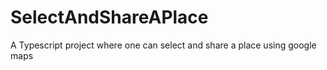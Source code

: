 # SelectAndShareAPlace
A Typescript project where one can select and share a place using google maps
